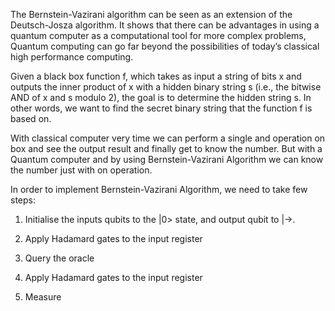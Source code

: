 The Bernstein-Vazirani algorithm can be seen as an extension of the Deutsch-Josza algorithm.
It shows that there can be advantages in using a quantum computer as a computational tool for more complex problems,
Quantum computing can go far beyond the possibilities of today’s classical high performance computing.

Given a black box function f, which takes as input a string of bits x and outputs the inner product of x with a hidden binary string s 
(i.e., the bitwise AND of x and s modulo 2), the goal is to determine the hidden string s. In other words, we want to find the secret binary string 
that the function f is based on.

With classical computer very time we can perform a single and operation on box and see the output result and finally get to know the number.
But with a Quantum computer and by using Bernstein-Vazirani Algorithm we can know the number just with on operation.

In order to implement Bernstein-Vazirani Algorithm, we need to take few steps:

1. Initialise the inputs qubits to the |0> state, and output qubit to |->.

2. Apply Hadamard gates to the input register

3. Query the oracle

4. Apply Hadamard gates to the input register

5. Measure
